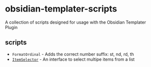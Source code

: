 # obsidian-templater-scripts
A collection of scripts designed for usage with the Obsidian Templater Plugin

## scripts
- `FormatOrdinal` - Adds the correct number suffix: st, nd, rd, th
- [`ItemSelector`](item-selector/ItemSelector%20-%20Documentation.md) - An interface to select multipe items from a list
